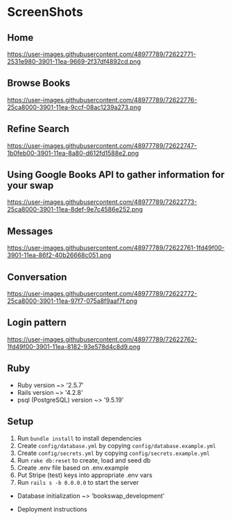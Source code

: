# ScreenShots 
## Home 
https://user-images.githubusercontent.com/48977789/72622771-2531e980-3901-11ea-9669-2f37df4892cd.png
## Browse Books 
https://user-images.githubusercontent.com/48977789/72622776-25ca8000-3901-11ea-9ccf-08ac1239a273.png
## Refine Search 
https://user-images.githubusercontent.com/48977789/72622747-1b0feb00-3901-11ea-8a80-d612fd1588e2.png
## Using Google Books API to gather information for your swap 
https://user-images.githubusercontent.com/48977789/72622773-25ca8000-3901-11ea-8def-9e7c4586e252.png
## Messages 
https://user-images.githubusercontent.com/48977789/72622761-1fd49f00-3901-11ea-86f2-40b26668c051.png
## Conversation 
https://user-images.githubusercontent.com/48977789/72622772-25ca8000-3901-11ea-97f7-075a8f9aaf7f.png
## Login pattern 
https://user-images.githubusercontent.com/48977789/72622762-1fd49f00-3901-11ea-8182-93e578d4c8d9.png

## Ruby

* Ruby version ~> '2.5.7'
* Rails version ~> '4.2.8'
* psql (PostgreSQL) version ~> '9.5.19'

## Setup

1. Run `bundle install` to install dependencies
2. Create `config/database.yml` by copying `config/database.example.yml`
3. Create `config/secrets.yml` by copying `config/secrets.example.yml`
4. Run `rake db:reset` to create, load and seed db
5. Create .env file based on .env.example
6. Put Stripe (test) keys into appropriate .env vars
7. Run `rails s -b 0.0.0.0` to start the server

* Database initialization ~> 'bookswap_development'

* Deployment instructions